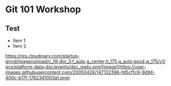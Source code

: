 # Git 101 Workshop
## Test

* Item 1
* Item 2

https://res.cloudinary.com/startup-grind/image/upload/c_fill,dpr_3,f_auto,g_center,h_175,q_auto:good,w_175/v1/gcs/platform-data-dsc/events/dsc_metu.png![image](https://user-images.githubusercontent.com/20050426/147132396-fd5cf1c9-9d94-400c-b17f-1762341003a1.png)
